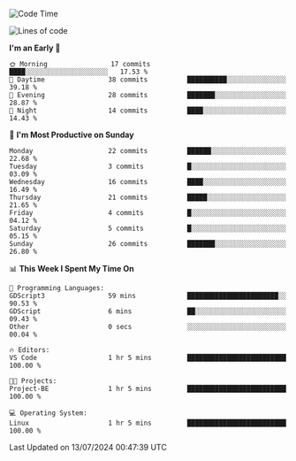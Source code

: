 <!--START_SECTION:waka-->
![Code Time](http://img.shields.io/badge/Code%20Time-192%20hrs%2028%20mins-blue)

![Lines of code](https://img.shields.io/badge/From%20Hello%20World%20I%27ve%20Written-13.8%20thousand%20lines%20of%20code-blue)

**I'm an Early 🐤** 

```text
🌞 Morning                17 commits          ████░░░░░░░░░░░░░░░░░░░░░   17.53 % 
🌆 Daytime                38 commits          ██████████░░░░░░░░░░░░░░░   39.18 % 
🌃 Evening                28 commits          ███████░░░░░░░░░░░░░░░░░░   28.87 % 
🌙 Night                  14 commits          ████░░░░░░░░░░░░░░░░░░░░░   14.43 % 
```
📅 **I'm Most Productive on Sunday** 

```text
Monday                   22 commits          ██████░░░░░░░░░░░░░░░░░░░   22.68 % 
Tuesday                  3 commits           █░░░░░░░░░░░░░░░░░░░░░░░░   03.09 % 
Wednesday                16 commits          ████░░░░░░░░░░░░░░░░░░░░░   16.49 % 
Thursday                 21 commits          █████░░░░░░░░░░░░░░░░░░░░   21.65 % 
Friday                   4 commits           █░░░░░░░░░░░░░░░░░░░░░░░░   04.12 % 
Saturday                 5 commits           █░░░░░░░░░░░░░░░░░░░░░░░░   05.15 % 
Sunday                   26 commits          ███████░░░░░░░░░░░░░░░░░░   26.80 % 
```


📊 **This Week I Spent My Time On** 

```text
💬 Programming Languages: 
GDScript3                59 mins             ███████████████████████░░   90.53 % 
GDScript                 6 mins              ██░░░░░░░░░░░░░░░░░░░░░░░   09.43 % 
Other                    0 secs              ░░░░░░░░░░░░░░░░░░░░░░░░░   00.04 % 

🔥 Editors: 
VS Code                  1 hr 5 mins         █████████████████████████   100.00 % 

🐱‍💻 Projects: 
Project-BE               1 hr 5 mins         █████████████████████████   100.00 % 

💻 Operating System: 
Linux                    1 hr 5 mins         █████████████████████████   100.00 % 
```


 Last Updated on 13/07/2024 00:47:39 UTC
<!--END_SECTION:waka-->
